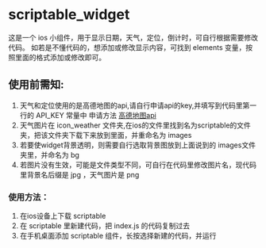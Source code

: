 # scriptable_widget

这是一个 ios 小组件，用于显示日期，天气，定位，倒计时，可自行根据需要修改代码。
如若是不懂代码的，想添加或修改显示内容，可找到 elements 变量，按照里面的格式添加或修改即可。

## 使用前需知:
1. 天气和定位使用的是高德地图的api,请自行申请api的key,并填写到代码里第一行的 API_KEY 常量中
   申请方法 [高德地图api](https://lbs.amap.com/api/webservice/guide/create-project/get-key)
2. 天气图片在 icon_weather 文件夹,在ios的文件里找到名为scriptable的文件夹，把该文件夹下载下来放到里面，并重命名为 images
3. 若要使widget背景透明，则需要自行选取背景图放到上面说到的 images文件夹里，并命名为 bg
4. 若图片没有生效，可能是文件类型不同，可自行在代码里修改图片名，现代码里背景名后缀是 jpg ，天气图片是 png

### 使用方法：
1. 在ios设备上下载 scriptable
2. 在 scriptable 里新建代码，把 index.js 的代码复制过去
3. 在手机桌面添加 scriptable 组件，长按选择新建的代码，并运行
